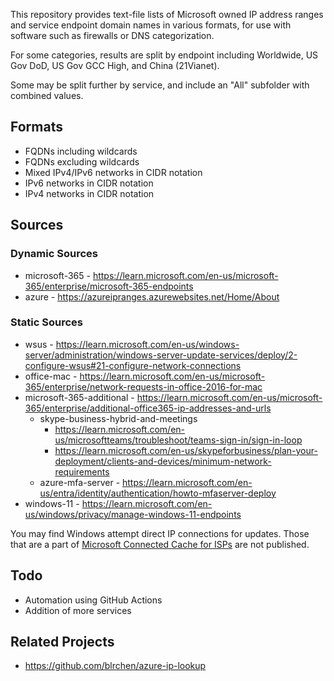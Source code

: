 This repository provides text-file lists of Microsoft owned IP address ranges and service endpoint domain names in various formats, for use with software such as firewalls or DNS categorization.

For some categories, results are split by endpoint including Worldwide, US Gov DoD, US Gov GCC High, and China (21Vianet).

Some may be split further by service, and include an "All" subfolder with combined values.

## Formats

-  FQDNs including wildcards
-  FQDNs excluding wildcards
-  Mixed IPv4/IPv6 networks in CIDR notation
-  IPv6 networks in CIDR notation
-  IPv4 networks in CIDR notation

## Sources

### Dynamic Sources
- microsoft-365 - https://learn.microsoft.com/en-us/microsoft-365/enterprise/microsoft-365-endpoints
- azure - https://azureipranges.azurewebsites.net/Home/About

### Static Sources
- wsus - https://learn.microsoft.com/en-us/windows-server/administration/windows-server-update-services/deploy/2-configure-wsus#21-configure-network-connections
- office-mac - https://learn.microsoft.com/en-us/microsoft-365/enterprise/network-requests-in-office-2016-for-mac
- microsoft-365-additional - https://learn.microsoft.com/en-us/microsoft-365/enterprise/additional-office365-ip-addresses-and-urls
  - skype-business-hybrid-and-meetings
    - https://learn.microsoft.com/en-us/microsoftteams/troubleshoot/teams-sign-in/sign-in-loop
    - https://learn.microsoft.com/en-us/skypeforbusiness/plan-your-deployment/clients-and-devices/minimum-network-requirements
  - azure-mfa-server - https://learn.microsoft.com/en-us/entra/identity/authentication/howto-mfaserver-deploy
- windows-11 - https://learn.microsoft.com/en-us/windows/privacy/manage-windows-11-endpoints

You may find Windows attempt direct IP connections for updates. Those that are a part of [Microsoft Connected Cache for ISPs](https://techcommunity.microsoft.com/t5/windows-it-pro-blog/microsoft-connected-cache-for-isps-microsoft-s-distributed-cdn/ba-p/3891604) are not published.

## Todo

- Automation using GitHub Actions
- Addition of more services

## Related Projects

- https://github.com/blrchen/azure-ip-lookup